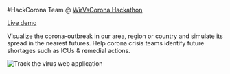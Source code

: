 #HackCorona Team @ [WirVsCorona Hackathon](https://wirvsvirushackathon.org)

[Live demo](http://track-the-virus-v3.s3-website.eu-central-1.amazonaws.com)

Visualize the corona-outbreak in our area, region or country and simulate its spread in the nearest futures. Help corona crisis teams identify future shortages such as ICUs & remedial actions.

![Track the virus web application](https://i.imgur.com/1M3EiJH.png)
